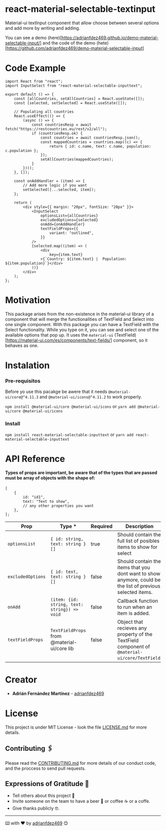 # react-material-selectable-textinput

Material-ui textInput component that allow choose between several options and add more by writing and adding.

You can see a demo (here)[https://adrianfdez469.github.io/demo-material-selectable-input/]
and the code of the demo (hete)[https://github.com/adrianfdez469/demo-material-selectable-input]

# Code Example

```es6
import React from "react";
import InputSelect from "react-material-selectable-inputtext";

export default () => {
	const [allCountries, setAllCountries] = React.useState([]);
	const [selected, setSelected] = React.useState([]);

	// Populating all countries
	React.useEffect(() => {
		(async () => {
			const countriesResp = await fetch("https://restcountries.eu/rest/v2/all");
			if (countriesResp.ok) {
				const countries = await countriesResp.json();
				const mappedCountries = countries.map((c) => {
					return { id: c.name, text: c.name, population: c.population };
				});
				setAllCountries(mappedCountries);
			}
		})();
	}, []);

	const onAddHandler = (item) => {
		// Add more logic if you want
		setSelected([...selected, item]);
	};

	return (
		<div style={{ margin: "20px", fontSize: "20px" }}>
			<InputSelect
				optionsList={allCountries}
				excludedOptions={selected}
				onAdd={onAddHandler}
				textFieldProps={{
					variant: "outlined",
				}}
			/>
			{selected.map((item) => (
				<div
					key={item.text}
				>{`Country: ${item.text} |  Population: ${item.population}`}</div>
			))}
		</div>
	);
};
```

# Motivation

This package arises from the non-existence in the material-ui library of a component that will merge the functionalities of TextField and Select into one single component.
With this package you can have a TextField with the Select functionality. While you type on it, you can see and select one of the available options that pop up.
It uses the `material-ui` (TextField)[https://material-ui.com/es/components/text-fields/] component, so it behaves as one.

# Instalation

### Pre-requisitos

Before yo use this pacakge be awere that it needs `@material-ui/core@^4.11.3` and `@material-ui/icons@^4.11.2` to work properly.

`npm install @material-ui/core @material-ui/icons`
or
`yarn add @material-ui/core @material-ui/icons`

### Install

`npm install react-material-selectable-inputtext`
or
`yarn add react-material-selectable-inputtext`

# API Reference

#### Types of props are important, be aware that of the types that are passed must be array of objects with the shape of:

```es6
[
	{
		id: "id1",
		text: "Text to show",
		// any other properties you want
	},
];
```

| Prop              | Type \*                                      | Required | Description                                                                                                |
| ----------------- | -------------------------------------------- | -------- | ---------------------------------------------------------------------------------------------------------- |
| `optionsList`     | `{ id: string, text: string }[]`             | true     | Should contain the full list of posibles items to show for select                                          |
| `excludedOptions` | `{ id: text, text: string }[]`               | false    | Should contain the items that you dont want to show anymore, could be the list of previous selected items. |
| `onAdd`           | `(item: {id: string, text: string}) => void` | false    | Callback function to run when an item is added.                                                            |
| `textFieldProps`  | `TextFieldProps` from @material-ui/core lib  | false    | Object that recieves any property of the TextField component of `@material-ui/core/TextField`.             |

# Creator

- **Adrián Fernández Martínez** - [adrianfdez469](https://github.com/adrianfdez469)

# License

This project is under MIT License - look the file [LICENSE.md](LICENSE.md) for more details.

## Contributing 🖇️

Please read the [CONTRIBUTING.md](CONTRIBUTING.md) for more details of our conduct code, and the proccess to send pull requests.

## Expressions of Gratitude 🎁

- Tell others about this project 📢
- Invite someone on the team to have a beer 🍺 or coffee ☕ or a coffe.
- Give thanks publicly 🤓.

---

⌨️ with ❤️ by [adrianfdez469](https://github.com/adrianfdez469) 😊

